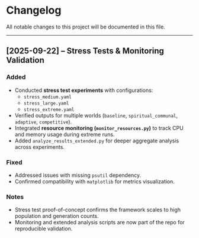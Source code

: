 # Changelog

All notable changes to this project will be documented in this file.

---

## [2025-09-22] – Stress Tests & Monitoring Validation

### Added
- Conducted **stress test experiments** with configurations:
  - `stress_medium.yaml`
  - `stress_large.yaml`
  - `stress_extreme.yaml`  
- Verified outputs for multiple worlds (`baseline`, `spiritual_communal`, `adaptive`, `competitive`).  
- Integrated **resource monitoring (`monitor_resources.py`)** to track CPU and memory usage during extreme runs.  
- Added `analyze_results_extended.py` for deeper aggregate analysis across experiments.

### Fixed
- Addressed issues with missing `psutil` dependency.  
- Confirmed compatibility with `matplotlib` for metrics visualization.

### Notes
- Stress test proof-of-concept confirms the framework scales to high population and generation counts.  
- Monitoring and extended analysis scripts are now part of the repo for reproducible validation.
